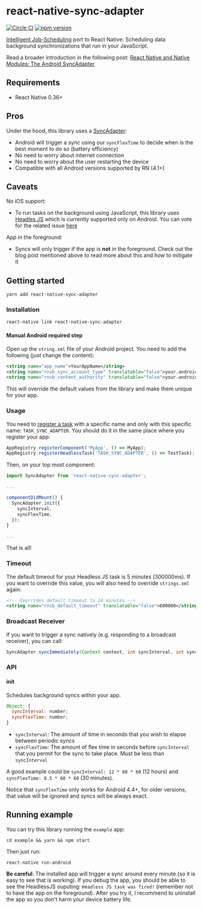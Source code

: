 # react-native-sync-adapter

[![Circle CI](https://circleci.com/gh/ferrannp/react-native-sync-adapter.svg?style=shield)](https://circleci.com/gh/ferrannp/react-native-sync-adapter) [![npm version](https://badge.fury.io/js/react-native-sync-adapter.svg)](https://badge.fury.io/js/react-native-sync-adapter)

[Intelligent Job-Scheduling](https://developer.android.com/topic/performance/scheduling.html) port to React Native: Scheduling data background synchronizations that run in your JavaScript.

Read a broader introduction in the following post: [React Native and Native Modules: The Android SyncAdapter](https://blog.callstack.io/react-native-and-native-modules-the-android-syncadapter-517ddf851bf4#.qb5ed9din)

## Requirements
* React Native 0.36+

## Pros
Under the hood, this library uses a [SyncAdapter](https://developer.android.com/reference/android/content/AbstractThreadedSyncAdapter.html):

* Android will trigger a sync using our `syncFlexTime` to decide when is the best moment to do so (battery efficiency)
* No need to worry about internet connection
* No need to worry about the user restarting the device
* Compatible with all Android versions supported by RN (4.1+)

## Caveats
No iOS support:

* To run tasks on the background using JavaScript, this library uses [Headles JS](https://facebook.github.io/react-native/docs/headless-js-android.html) which is currently supported only on Android. You can vote for the related issue [here](https://productpains.com/post/react-native/headless-js-for-ios)

App in the foreground:
* Syncs will only trigger if the app is **not** in the foreground. Check out the blog post mentioned above to read more about this and how to mitigate it

## Getting started

```
yarn add react-native-sync-adapter
```

### Installation
```
react-native link react-native-sync-adapter
```
#### Manual Android required step
Open up the `string.xml` file of your Android project. You need to add the following (just change the content):
```xml
<string name="app_name">YourAppName</string>
<string name="rnsb_sync_account_type" translatable="false">your.android.package.name</string>
<string name="rnsb_content_authority" translatable="false">your.android.package.name.provider</string>
```

This will override the default values from the library and make them unique for your app.

### Usage
You need to [register a task](https://facebook.github.io/react-native/docs/headless-js-android.html#the-js-api) with a specific name and only with this specific name: `TASK_SYNC_ADAPTER`. You should do it in the same place where you register your app:

```js
AppRegistry.registerComponent('MyApp', () => MyApp);
AppRegistry.registerHeadlessTask('TASK_SYNC_ADAPTER', () => TestTask);
```

Then, on your top most component:
```js
import SyncAdapter from 'react-native-sync-adapter';

...

componentDidMount() {
  SyncAdapter.init({
    syncInterval,
    syncFlexTime,
  });
}

...
```

That is all!

### Timeout

The default timeout for your Headless JS task is 5 minutes (300000ms). If you want to override this value, you will also need to override `strings.xml` again:

```xml
<!-- Overrides default timeout to 10 minutes -->
<string name="rnsb_default_timeout" translatable="false">600000</string>
```

### Broadcast Receiver

If you want to trigger a sync natively (e.g. responding to a broadcast receiver), you can call:

```java
SyncAdapter.syncImmediately(Context context, int syncInterval, int syncFlexTime);
```

### API

#### init

Schedules background syncs within your app.

```js
Object: {
  syncInterval: number;
  syncFlexTime: number;
}
```

* `syncInterval`: The amount of time in seconds that you wish to elapse between periodic syncs
* `syncFlexTime`: The amount of flex time in seconds before `syncInterval` that you permit for the sync to take place. Must be less than `syncInterval`

A good example could be `syncInterval: 12 * 60 * 60` (12 hours) and `syncFlexTime: 0.5 * 60 * 60` (30 minutes).

Notice that `syncFlexTime` only works for Android 4.4+, for older versions, that value will be ignored and syncs will be always exact.

## Running example

You can try this library running the `example` app:

```
cd example && yarn && npm start
```

Then just run:

```
react-native run-android
```

**Be careful**: The installed app will trigger a sync around every minute (so it is easy to see that is working). If you debug the app, you should be able to see the HeadlessJS ouputing: `Headless JS task was fired!` (remember not to have the app on the foreground). After you try it, I recommend to uninstall the app so you don't harm your device battery life.
